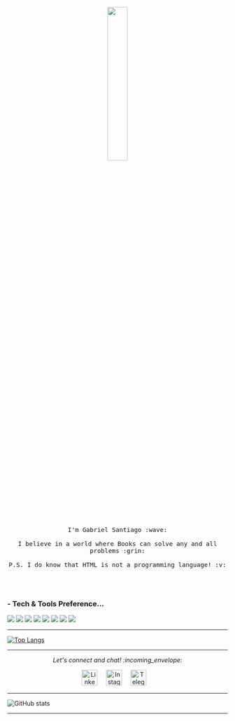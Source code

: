 <p align="center">
  <img src="https://media.giphy.com/media/MeJgB3yMMwIaHmKD4z/giphy.gif" width="30%">
  <br><br>
  <samp>
    I'm Gabriel Santiago :wave:
    <br><br>
    I believe in a world where Books can solve any and all problems :grin:
    <br><br>
    P.S. I do know that HTML is not a programming language! :v:
  </samp>
</p>
<br><br>

### - Tech & Tools Preference...

<p align="center">


  <img src = "https://img.shields.io/badge/-HTML5-E34F26?style=flat&logo=html5&logoColor=white"> <img src = "https://img.shields.io/badge/-CSS3-1572B6?style=flat&logo=css3&logoColor=white">
  <img src="https://img.shields.io/badge/-JavaScript-eed718?style=flat&logo=javascript&logoColor=ffffff">
  <img src="http://img.shields.io/badge/-Java-F89820?style=flat&logo=java&logoColor=white"> 
  <img src="https://img.shields.io/badge/-Python-black?style=flat&logo=python&logoColor=white"> 
  <img src="https://img.shields.io/badge/-C%20&%20C++-659ad2?style=flat&logo=c%2B%2B&logoColor=ffffff">
  <img src="http://img.shields.io/badge/-Git-F1502F?style=flat&logo=git&logoColor=FFFFFF">
  <img src="http://img.shields.io/badge/-Github-000000?style=flat&logo=github&logoColor=FFFFFF">
</p>

---

  [![Top Langs](https://github-readme-stats.vercel.app/api/top-langs/?username=Gabriel-Santiago&layout=compact)](https://github.com/anuraghazra/github-readme-stats)

---

<p align="center"> 
  <i> Let's connect and chat! :incoming_envelope: </i>
</p>

<p align="center">
  <a href="https://www.linkedin.com/in/gabriel-santiago-05867b1b1/"><img src="https://github.com/Quadrified/Quadrified/blob/master/assets/social_media_svgs/linkedin-round.svg" width="36px" alt="LinkedIn"></a> &nbsp; &nbsp;
  <a href="https://www.instagram.com/_bielsantiago/"><img src="https://github.com/Quadrified/Quadrified/blob/master/assets/social_media_svgs/instagram-round.svg" width="36px" alt="Instagram"></a> &nbsp; &nbsp;
  <a href="https://t.me/GabrielSantiago"><img src="https://github.com/Quadrified/Quadrified/blob/master/assets/social_media_svgs/telegram-round.svg" width="36px" alt="Telegram"></a> &nbsp; &nbsp;
</p>

---

![GitHub stats](https://github-readme-stats.vercel.app/api?username=Gabriel-Santiago&show_icons=true&hide_border=true)

---
